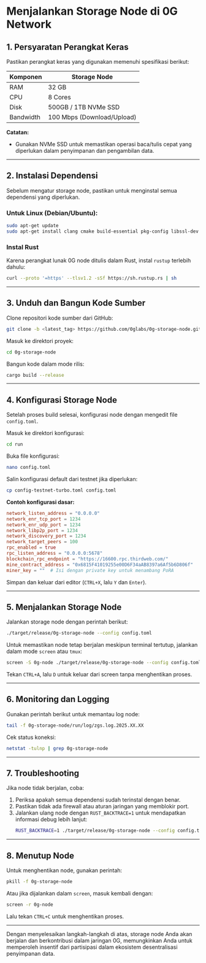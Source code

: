 # Menjalankan Storage Node di 0G Network

## 1. Persyaratan Perangkat Keras
Pastikan perangkat keras yang digunakan memenuhi spesifikasi berikut:

| Komponen | Storage Node |
|----------|-------------|
| RAM      | 32 GB       |
| CPU      | 8 Cores     |
| Disk     | 500GB / 1TB NVMe SSD |
| Bandwidth | 100 Mbps (Download/Upload) |

**Catatan:**
- Gunakan NVMe SSD untuk memastikan operasi baca/tulis cepat yang diperlukan dalam penyimpanan dan pengambilan data.

---

## 2. Instalasi Dependensi
Sebelum mengatur storage node, pastikan untuk menginstal semua dependensi yang diperlukan.

### Untuk Linux (Debian/Ubuntu):
```sh
sudo apt-get update
sudo apt-get install clang cmake build-essential pkg-config libssl-dev
```

### Instal Rust
Karena perangkat lunak 0G node ditulis dalam Rust, instal `rustup` terlebih dahulu:
```sh
curl --proto '=https' --tlsv1.2 -sSf https://sh.rustup.rs | sh
```

---

## 3. Unduh dan Bangun Kode Sumber
Clone repositori kode sumber dari GitHub:
```sh
git clone -b <latest_tag> https://github.com/0glabs/0g-storage-node.git
```

Masuk ke direktori proyek:
```sh
cd 0g-storage-node
```

Bangun kode dalam mode rilis:
```sh
cargo build --release
```

---

## 4. Konfigurasi Storage Node
Setelah proses build selesai, konfigurasi node dengan mengedit file `config.toml`.

Masuk ke direktori konfigurasi:
```sh
cd run
```

Buka file konfigurasi:
```sh
nano config.toml
```

Salin konfigurasi default dari testnet jika diperlukan:
```sh
cp config-testnet-turbo.toml config.toml
```

**Contoh konfigurasi dasar:**
```toml
network_listen_address = "0.0.0.0"
network_enr_tcp_port = 1234
network_enr_udp_port = 1234
network_libp2p_port = 1234
network_discovery_port = 1234
network_target_peers = 100
rpc_enabled = true
rpc_listen_address = "0.0.0.0:5678"
blockchain_rpc_endpoint = "https://16600.rpc.thirdweb.com/"
mine_contract_address = "0x6815F41019255e00D6F34aAB8397a6Af5b6D806f"
miner_key = ""  # Isi dengan private key untuk menambang PoRA
```

Simpan dan keluar dari editor (`CTRL+X`, lalu `Y` dan `Enter`).

---

## 5. Menjalankan Storage Node
Jalankan storage node dengan perintah berikut:
```sh
./target/release/0g-storage-node --config config.toml
```

Untuk memastikan node tetap berjalan meskipun terminal tertutup, jalankan dalam mode `screen` atau `tmux`:
```sh
screen -S 0g-node ./target/release/0g-storage-node --config config.toml
```
Tekan `CTRL+A`, lalu `D` untuk keluar dari screen tanpa menghentikan proses.

---

## 6. Monitoring dan Logging
Gunakan perintah berikut untuk memantau log node:
```sh
tail -f 0g-storage-node/run/log/zgs.log.2025.XX.XX
```

Cek status koneksi:
```sh
netstat -tulnp | grep 0g-storage-node
```

---

## 7. Troubleshooting
Jika node tidak berjalan, coba:
1. Periksa apakah semua dependensi sudah terinstal dengan benar.
2. Pastikan tidak ada firewall atau aturan jaringan yang memblokir port.
3. Jalankan ulang node dengan `RUST_BACKTRACE=1` untuk mendapatkan informasi debug lebih lanjut:
   ```sh
   RUST_BACKTRACE=1 ./target/release/0g-storage-node --config config.toml
   ```

---

## 8. Menutup Node
Untuk menghentikan node, gunakan perintah:
```sh
pkill -f 0g-storage-node
```

Atau jika dijalankan dalam `screen`, masuk kembali dengan:
```sh
screen -r 0g-node
```
Lalu tekan `CTRL+C` untuk menghentikan proses.

---

Dengan menyelesaikan langkah-langkah di atas, storage node Anda akan berjalan dan berkontribusi dalam jaringan 0G, memungkinkan Anda untuk memperoleh insentif dari partisipasi dalam ekosistem desentralisasi penyimpanan data.

